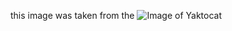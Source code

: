 this image was taken from the 
![Image of Yaktocat](https://octodex.github.com/images/yaktocat.png)
